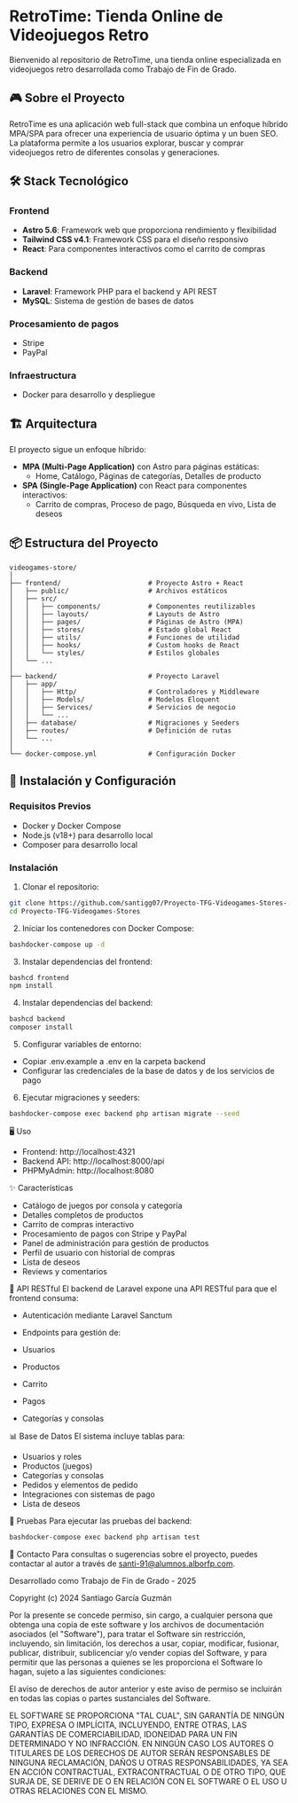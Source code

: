 # RetroTime: Tienda Online de Videojuegos Retro

Bienvenido al repositorio de RetroTime, una tienda online especializada en videojuegos retro desarrollada como Trabajo de Fin de Grado.

## 🎮 Sobre el Proyecto

RetroTime es una aplicación web full-stack que combina un enfoque híbrido MPA/SPA para ofrecer una experiencia de usuario óptima y un buen SEO. La plataforma permite a los usuarios explorar, buscar y comprar videojuegos retro de diferentes consolas y generaciones.

## 🛠️ Stack Tecnológico

### Frontend
- **Astro 5.6**: Framework web que proporciona rendimiento y flexibilidad
- **Tailwind CSS v4.1**: Framework CSS para el diseño responsivo
- **React**: Para componentes interactivos como el carrito de compras

### Backend
- **Laravel**: Framework PHP para el backend y API REST
- **MySQL**: Sistema de gestión de bases de datos

### Procesamiento de pagos
- Stripe
- PayPal

### Infraestructura
- Docker para desarrollo y despliegue

## 🏗️ Arquitectura

El proyecto sigue un enfoque híbrido:

- **MPA (Multi-Page Application)** con Astro para páginas estáticas:
  - Home, Catálogo, Páginas de categorías, Detalles de producto
- **SPA (Single-Page Application)** con React para componentes interactivos:
  - Carrito de compras, Proceso de pago, Búsqueda en vivo, Lista de deseos

## 📦 Estructura del Proyecto
```
videogames-store/
│
├── frontend/                      # Proyecto Astro + React
│   ├── public/                    # Archivos estáticos
│   ├── src/
│   │   ├── components/            # Componentes reutilizables
│   │   ├── layouts/               # Layouts de Astro
│   │   ├── pages/                 # Páginas de Astro (MPA)
│   │   ├── stores/                # Estado global React
│   │   ├── utils/                 # Funciones de utilidad
│   │   ├── hooks/                 # Custom hooks de React
│   │   └── styles/                # Estilos globales
│   └── ...
│
├── backend/                       # Proyecto Laravel
│   ├── app/
│   │   ├── Http/                  # Controladores y Middleware
│   │   ├── Models/                # Modelos Eloquent
│   │   ├── Services/              # Servicios de negocio
│   │   └── ...
│   ├── database/                  # Migraciones y Seeders
│   ├── routes/                    # Definición de rutas
│   └── ...
│
└── docker-compose.yml             # Configuración Docker
```

## 🚀 Instalación y Configuración

### Requisitos Previos
- Docker y Docker Compose
- Node.js (v18+) para desarrollo local
- Composer para desarrollo local

### Instalación

1. Clonar el repositorio:
```bash
git clone https://github.com/santigg07/Proyecto-TFG-Videogames-Stores-.git
cd Proyecto-TFG-Videogames-Stores
```
2. Iniciar los contenedores con Docker Compose:
```bash
bashdocker-compose up -d
```
3. Instalar dependencias del frontend:
```bash
bashcd frontend
npm install
```
4. Instalar dependencias del backend:
```bash
bashcd backend
composer install
```
5. Configurar variables de entorno:

- Copiar .env.example a .env en la carpeta backend
- Configurar las credenciales de la base de datos y de los servicios de pago


6. Ejecutar migraciones y seeders:
```bash
bashdocker-compose exec backend php artisan migrate --seed
```

🖥️ Uso

- Frontend: http://localhost:4321
- Backend API: http://localhost:8000/api
- PHPMyAdmin: http://localhost:8080

✨ Características

- Catálogo de juegos por consola y categoría
- Detalles completos de productos
- Carrito de compras interactivo
- Procesamiento de pagos con Stripe y PayPal
- Panel de administración para gestión de productos
- Perfil de usuario con historial de compras
- Lista de deseos
- Reviews y comentarios

🔄 API RESTful
El backend de Laravel expone una API RESTful para que el frontend consuma:

- Autenticación mediante Laravel Sanctum
- Endpoints para gestión de:

- Usuarios
- Productos
- Carrito
- Pagos
- Categorías y consolas



📊 Base de Datos
El sistema incluye tablas para:

- Usuarios y roles
- Productos (juegos)
- Categorías y consolas
- Pedidos y elementos de pedido
- Integraciones con sistemas de pago
- Lista de deseos

🧪 Pruebas
Para ejecutar las pruebas del backend:
```bash
bashdocker-compose exec backend php artisan test
```

📧 Contacto
Para consultas o sugerencias sobre el proyecto, puedes contactar al autor a través de santi-91@alumnos.alborfp.com.

Desarrollado como Trabajo de Fin de Grado - 2025

Copyright (c) 2024 Santiago García Guzmán

Por la presente se concede permiso, sin cargo, a cualquier persona que obtenga una copia de este software y los archivos de documentación asociados (el "Software"), para tratar el Software sin restricción, incluyendo, sin limitación, los derechos a usar, copiar, modificar, fusionar, publicar, distribuir, sublicenciar y/o vender copias del Software, y para permitir que las personas a quienes se les proporciona el Software lo hagan, sujeto a las siguientes condiciones:

El aviso de derechos de autor anterior y este aviso de permiso se incluirán en todas las copias o partes sustanciales del Software.

EL SOFTWARE SE PROPORCIONA "TAL CUAL", SIN GARANTÍA DE NINGÚN TIPO, EXPRESA O IMPLÍCITA, INCLUYENDO, ENTRE OTRAS, LAS GARANTÍAS DE COMERCIABILIDAD, IDONEIDAD PARA UN FIN DETERMINADO Y NO INFRACCIÓN. EN NINGÚN CASO LOS AUTORES O TITULARES DE LOS DERECHOS DE AUTOR SERÁN RESPONSABLES DE NINGUNA RECLAMACIÓN, DAÑOS U OTRAS RESPONSABILIDADES, YA SEA EN ACCIÓN CONTRACTUAL, EXTRACONTRACTUAL O DE OTRO TIPO, QUE SURJA DE, SE DERIVE DE O EN RELACIÓN CON EL SOFTWARE O EL USO U OTRAS RELACIONES CON EL MISMO.
#